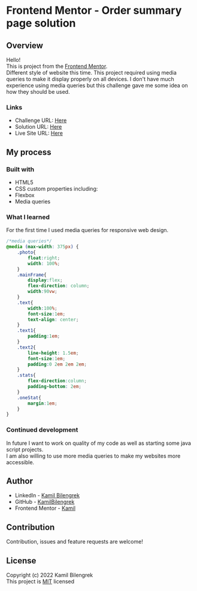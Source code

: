 # Frontend Mentor - Order summary page solution

## Overview

Hello!  
This is project from the [Frontend Mentor](https://www.frontendmentor.io).  
Different style of website this time. This project required using media queries to make it display properly on all devices. I don't have much experience using media queries but this challenge gave me some idea on how they should be used.

### Links

- Challenge URL: [Here](https://www.frontendmentor.io/challenges/stats-preview-card-component-8JqbgoU62)
- Solution URL: [Here](https://www.frontendmentor.io/solutions/responsive-stats-preview-card-using-flexbox-and-media-query-mNQttfmGY)
- Live Site URL: [Here](https://kamilbilengrek.github.io/Stats-preview-card/)

## My process

### Built with

* HTML5
* CSS custom properties including:
 * Flexbox
 * Media queries

### What I learned

For the first time I used media queries for responsive web design.

```css
/*media queries*/
@media (max-width: 375px) {
    .photo{
        float:right;
        width: 100%;
    }
    .mainFrame{
        display:flex;
        flex-direction: column;
        width:90vw;
    }
    .text{
        width:100%;
        font-size:1em;
        text-align: center;
    }
    .text1{
        padding:1em;
    }
    .text2{
        line-height: 1.5em;
        font-size:1em;
        padding:0 2em 2em 2em;
    }
    .stats{
        flex-direction:column;
        padding-bottom: 2em;
    }
    .oneStat{
        margin:1em;
    }
}
```

### Continued development

In future I want to work on quality of my code as well as starting some java script projects.  
I am also willing to use more media queries to make my websites more accessible.

## Author

- LinkedIn - [Kamil Bilengrek](https://www.linkedin.com/in/kamil-bilengrek-612a82238/)
- GitHub - [KamilBilengrek](https://github.com/KamilBilengrek)
- Frontend Mentor - [Kamil](https://www.frontendmentor.io/profile/Kammilos)

## Contribution

Contribution, issues and feature requests are welcome!

## License

Copyright (c) 2022 Kamil Bilengrek  
This project is [MIT](https://github.com/KamilBilengrek/Order-Summary-page/blob/main/LICENSE.txt) licensed
